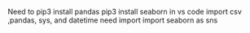 Need to pip3 install pandas 
pip3 install seaborn in vs  code 
import csv ,pandas, sys, and datetime 
need import import seaborn as sns 